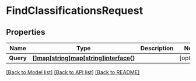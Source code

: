 # FindClassificationsRequest

## Properties

Name | Type | Description | Notes
------------ | ------------- | ------------- | -------------
**Query** | [**[]map[string]map[string]interface{}**](map.md) |  | [optional] 

[[Back to Model list]](../README.md#documentation-for-models) [[Back to API list]](../README.md#documentation-for-api-endpoints) [[Back to README]](../README.md)


